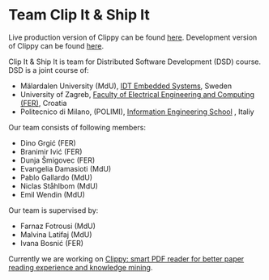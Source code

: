 # Team Clip It & Ship It

Live production version of Clippy can be found [here](https://clippypdf.herokuapp.com).
Development version of Clippy can be found [here](https://clippydev.herokuapp.com).

Clip It & Ship It is team for Distributed Software Development (DSD) course. DSD is a joint course of:

- Mälardalen University (MdU), [IDT Embedded Systems](http://www.es.mdh.se), Sweden
- University of Zagreb, [Faculty of Electrical Engineering and Computing (FER)](https://www.fer.unizg.hr/?), Croatia
- Politecnico di Milano, (POLIMI), [Information Engineering School](http://deepse.dei.polimi.it) , Italiy

Our team consists of following members:
- Dino Grgić (FER)
- Branimir Ivić (FER)
- Dunja Šmigovec (FER)
- Evangelia Damasioti (MdU)
- Pablo Gallardo (MdU)
- Niclas Ståhlbom (MdU)
- Emil Wendin (MdU)

Our team is supervised by:
- Farnaz Fotrousi (MdU)
- Malvina Latifaj (MdU)
- Ivana Bosnić (FER)

Currently we are working on [Clippy: smart PDF reader for better paper reading experience and knowledge mining](https://conf.researchr.org/track/icse-2023/icse-2023-score-2023#clippy:-smart-pdf-reader-for-better-paper-reading-experience-and-knowledge-mining).
